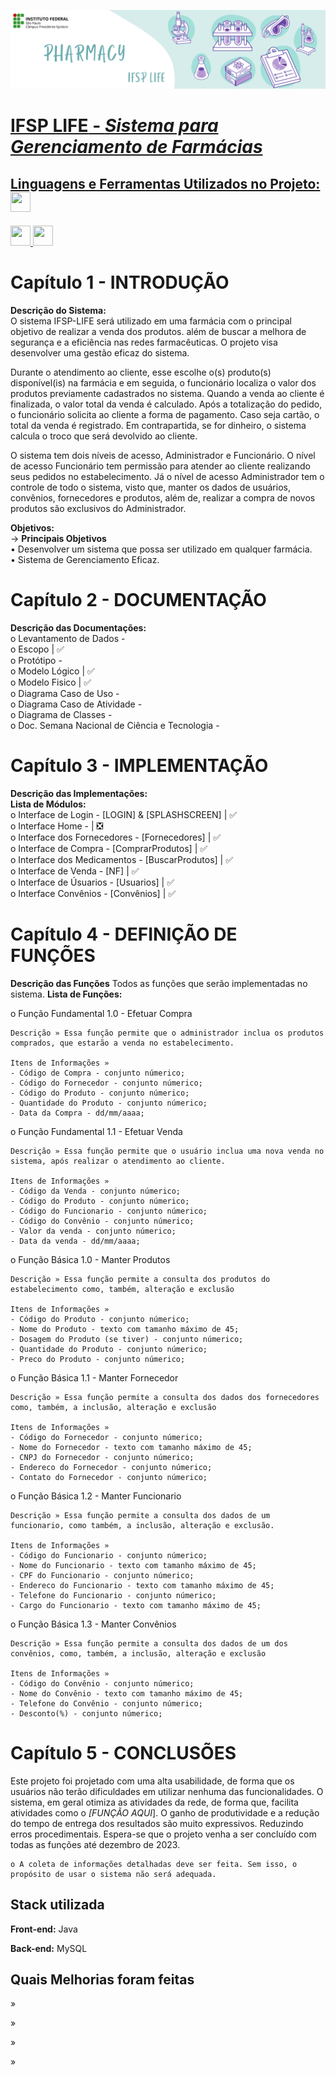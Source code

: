 <p align="center">
     <a href="https://pep.ifsp.edu.br/">
    <img src="PEP LIFE.png" alt="IFSP_LIFE">
</p>

# **IFSP LIFE** - *Sistema para Gerenciamento de Farmácias*

<h2> Linguagens e Ferramentas Utilizados no Projeto: <img src = "https://raw.githubusercontent.com/rahulbanerjee26/githubProfileReadmeGenerator/main/gifs/code.gif" width = 32px height=32px> </h2>
<a href= https://github.com/?tab=repositories&q=&type=&language=java&sort= > <img width ='32px' height='32px' src ='https://raw.githubusercontent.com/rahulbanerjee26/githubAboutMeGenerator/main/icons/java.svg'> </a>
<a href= https://github.com/?tab=repositories&q=&type=&language=mysql&sort= > <img width ='32px' height='32px' src ='https://raw.githubusercontent.com/rahulbanerjee26/githubAboutMeGenerator/main/icons/mysql.svg'> </a>



# Capítulo 1 - INTRODUÇÃO
**Descrição do Sistema:**<br>
O sistema IFSP-LIFE será utilizado em uma farmácia com o principal objetivo de realizar a venda dos produtos. além de buscar a melhora de segurança e a eficiência nas redes farmacêuticas. O projeto visa desenvolver uma gestão eficaz do sistema.<p>

Durante o atendimento ao cliente, esse escolhe o(s) produto(s) disponível(is) na farmácia e em seguida, o funcionário localiza o valor dos produtos previamente cadastrados no sistema. Quando a venda ao cliente é finalizada, o valor total da venda  é calculado. Após a totalização do pedido, o funcionário solicita ao cliente a forma de pagamento. Caso seja cartão, o total da venda é registrado. Em contrapartida, se for dinheiro, o sistema calcula o troco que será devolvido ao cliente. <p>

O sistema tem dois níveis de acesso, Administrador e Funcionário. O nível de acesso Funcionário tem permissão para atender ao cliente realizando seus pedidos no estabelecimento. Já o nível de acesso Administrador tem o controle de todo o sistema, visto que, manter os dados de usuários, convênios, fornecedores e produtos, além de, realizar a compra de novos produtos são exclusivos do Administrador.

**Objetivos:**<br>
-> **Principais Objetivos**<br>
• Desenvolver um sistema que possa ser utilizado em qualquer farmácia.<br>
• Sistema de Gerenciamento Eficaz.

# Capítulo 2 - DOCUMENTAÇÃO
**Descrição das Documentações:**<br>
o Levantamento de Dados -  
o Escopo | ✅<br> 
o Protótipo - <br>
o Modelo Lógico | ✅<br>
o Modelo Fisico | ✅<br>
o Diagrama Caso de Uso - <br>
o Diagrama Caso de Atividade - <br> 
o Diagrama de Classes - <br>
o Doc. Semana Nacional de Ciência e Tecnologia - 


# Capítulo 3 - IMPLEMENTAÇÃO 
**Descrição das Implementações:**<br>
**Lista de Módulos:**<br>
o Interface de Login - [LOGIN] & [SPLASHSCREEN] | ✅<br>
o Interface Home - | ❎<br>
o Interface dos Fornecedores  - [Fornecedores] |  ✅<br>
o Interface de Compra - [ComprarProdutos] | ✅<br>
o Interface dos Medicamentos - [BuscarProdutos] | ✅<br>
o Interface de Venda - [NF] | ✅<br>
o Interface de Úsuarios - [Usuarios] | ✅<br>
o Interface Convênios - [Convênios] | ✅

# Capítulo 4 - DEFINIÇÃO DE FUNÇÕES 
**Descrição das Funções**
Todos as funções que serão implementadas no sistema.
**Lista de Funções:**<p>

o Função Fundamental 1.0 - Efetuar Compra

    Descrição » Essa função permite que o administrador inclua os produtos comprados, que estarão a venda no estabelecimento.

    Itens de Informações » 
    - Código de Compra - conjunto númerico;
    - Código do Fornecedor - conjunto númerico;
    - Código do Produto - conjunto númerico;
    - Quantidade do Produto - conjunto númerico;
    - Data da Compra - dd/mm/aaaa;

o Função Fundamental 1.1 - Efetuar Venda

    Descrição » Essa função permite que o usuário inclua uma nova venda no sistema, após realizar o atendimento ao cliente.

    Itens de Informações » 
    - Código da Venda - conjunto númerico;
    - Código do Produto - conjunto númerico;
    - Código do Funcionario - conjunto númerico;
    - Código do Convênio - conjunto númerico;
    - Valor da venda - conjunto númerico;
    - Data da venda - dd/mm/aaaa;

o Função Básica 1.0 - Manter Produtos

    Descrição » Essa função permite a consulta dos produtos do estabelecimento como, também, alteração e exclusão

    Itens de Informações » 
    - Código do Produto - conjunto númerico;
    - Nome do Produto - texto com tamanho máximo de 45;
    - Dosagem do Produto (se tiver) - conjunto númerico;
    - Quantidade do Produto - conjunto númerico;
    - Preco do Produto - conjunto númerico;

o Função Básica 1.1 - Manter Fornecedor

    Descrição » Essa função permite a consulta dos dados dos fornecedores como, também, a inclusão, alteração e exclusão

    Itens de Informações » 
    - Código do Fornecedor - conjunto númerico;
    - Nome do Fornecedor - texto com tamanho máximo de 45;
    - CNPJ do Fornecedor - conjunto númerico;
    - Endereco do Fornecedor - conjunto númerico;
    - Contato do Fornecedor - conjunto númerico;


o Função Básica 1.2 - Manter Funcionario

    Descrição » Essa função permite a consulta dos dados de um funcionario, como também, a inclusão, alteração e exclusão.

    Itens de Informações » 
    - Código do Funcionario - conjunto númerico;
    - Nome do Funcionario - texto com tamanho máximo de 45;
    - CPF do Funcionario - conjunto númerico;
    - Endereco do Funcionario - texto com tamanho máximo de 45;
    - Telefone do Funcionario - conjunto númerico;
    - Cargo do Funcionario - texto com tamanho máximo de 45;

o Função Básica 1.3 - Manter Convênios

    Descrição » Essa função permite a consulta dos dados de um dos convênios, como, também, a inclusão, alteração e exclusão

    Itens de Informações » 
    - Código do Convênio - conjunto númerico;
    - Nome do Convênio - texto com tamanho máximo de 45;
    - Telefone do Convênio - conjunto númerico;
    - Desconto(%) - conjunto númerico;

# Capítulo 5 - CONCLUSÕES
 Este projeto foi projetado com uma alta usabilidade, de forma que os usuários não terão dificuldades em utilizar nenhuma das funcionalidades. O sistema, em geral otimiza as atividades da rede, de forma que, facilita atividades como o *[FUNÇÃO AQUI*]. O ganho de produtividade e a redução do tempo de entrega dos resultados são muito expressivos. Reduzindo erros procedimentais. Espera-se que o projeto venha a ser concluído com todas as funções até dezembro de 2023.

    o A coleta de informações detalhadas deve ser feita. Sem isso, o propósito de usar o sistema não será adequada.

## Stack utilizada

**Front-end:** Java

**Back-end:** MySQL


## Quais Melhorias foram feitas

»

»


»

»



